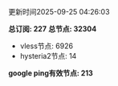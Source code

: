 更新时间2025-09-25 04:26:03

**总订阅: 227**
**总节点: 32304**
- vless节点: 6926
- hysteria2节点: 14

**google ping有效节点: 213**
